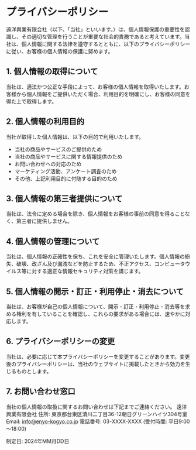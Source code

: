 # プライバシーポリシー

遠洋興業有限会社（以下、「当社」といいます。）は、個人情報保護の重要性を認識し、その適切な管理を行うことが重要な社会的責務であると考えています。当社は、個人情報に関する法律を遵守するとともに、以下のプライバシーポリシーに従い、お客様の個人情報の保護に努めます。

## 1. 個人情報の取得について
当社は、適法かつ公正な手段によって、お客様の個人情報を取得いたします。お客様から個人情報をご提供いただく場合、利用目的を明確にし、お客様の同意を得た上で取得します。

## 2. 個人情報の利用目的
当社が取得した個人情報は、以下の目的で利用いたします。
- 当社の商品やサービスのご提供のため
- 当社の商品やサービスに関する情報提供のため
- お問い合わせへの対応のため
- マーケティング活動、アンケート調査のため
- その他、上記利用目的に付随する目的のため

## 3. 個人情報の第三者提供について
当社は、法令に定める場合を除き、個人情報をお客様の事前の同意を得ることなく、第三者に提供しません。

## 4. 個人情報の管理について
当社は、個人情報の正確性を保ち、これを安全に管理いたします。個人情報の紛失、破壊、改ざん及び漏洩などを防止するため、不正アクセス、コンピュータウイルス等に対する適正な情報セキュリティ対策を講じます。

## 5. 個人情報の開示・訂正・利用停止・消去について
当社は、お客様が自己の個人情報について、開示・訂正・利用停止・消去等を求める権利を有していることを確認し、これらの要求がある場合には、速やかに対応します。

## 6. プライバシーポリシーの変更
当社は、必要に応じて本プライバシーポリシーを変更することがあります。変更後のプライバシーポリシーは、当社のウェブサイトに掲載したときから効力を生じるものとします。

## 7. お問い合わせ窓口
当社の個人情報の取扱に関するお問い合わせは下記までご連絡ください。
遠洋興業有限会社
住所: 東京都台東区清川二丁目36-12朝日グリーンハイツ304号室
Email: info@enyo-kogyo.co.jp
電話番号: 03-XXXX-XXXX (受付時間: 平日9:00～18:00)

制定日: 2024年MM月DD日
